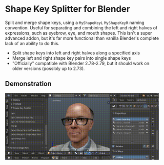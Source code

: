 # Shape Key Splitter for Blender
Split and merge shape keys, using a `MyShapeKeyL` `MyShapeKeyR` naming convention. Useful for separating and combining the left and right halves of expressions, such as eyebrow, eye, and mouth shapes. This isn't a super advanced addon, but it's far more functional than vanilla Blender's complete lack of an ability to do this.
* Split shape keys into left and right halves along a specified axis
* Merge left and right shape key pairs into single shape keys
* "Officially" compatible with Blender 2.78-2.79, but it should work on older versions (possibly up to 2.73).

## Demonstration
![Demo gif](https://github.com/TiberiumFusion/BlenderShapeKeySplitter/blob/master/demo.gif)
